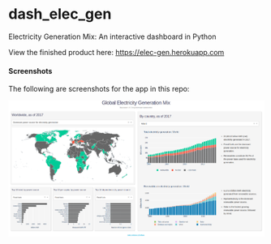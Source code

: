 # dash_elec_gen
Electricity Generation Mix: An interactive dashboard in Python

View the finished product here: https://elec-gen.herokuapp.com


#### Screenshots
The following are screenshots for the app in this repo:

![screenshot](assets/screenshot.png)
